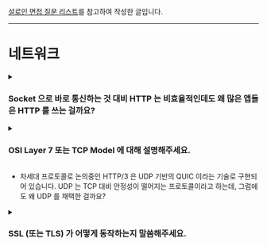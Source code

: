 [설로인 면접 질문 리스트](https://github.com/sirloin-bondaero/meatplatform/blob/master/job-description/interview-questions.adoc)를 참고하여 작성한 글입니다.

---

# 네트워크

<details>
  <summary><h3>Socket 으로 바로 통신하는 것 대비 HTTP 는 비효율적인데도 왜 많은 앱들은 HTTP 를 쓰는 걸까요?</h3></summary>

  - HTTP는 Socket 통신에 비해 상대적으로 느리고 비효율적인 방식일 수 있지만, 많은 앱에서 여전히 HTTP를 사용하는 이유는 표준화와 호환성, 그리고 개발 편의성 때문이라고 생각합니다.
  
  - HTTP는 이미 웹 생태계 전반에서 널리 사용되고 있고, 브라우저, 서버, 프록시 등과 잘 호환되며 방화벽도 대부분 통과할 수 있습니다.
  
  - 또한 RESTful API처럼 구조화된 통신이 가능하고, 다양한 라이브러리와 도구들이 잘 갖춰져 있어서 개발과 유지보수가 편리하다는 장점이 있습니다.
  
  - 반면 Socket은 실시간성과 성능 면에서 유리하지만, 복잡도나 인프라 구성 비용이 더 크기 때문에, 실시간성이 중요한 일부 서비스에만 선택적으로 사용하는 경우가 많다고 이해하고 있습니다.

  > [웹소켓 vs HTTP](../Network/웹소켓과_HTTP.md)
</details>

<details>
  <summary><h3>OSI Layer 7 또는 TCP Model 에 대해 설명해주세요.</h3></summary>
  
 -  OSI 7계층은 네트워크 통신을 추상화해서 7단계로 나눈 모델로, 각 계층이 맡은 역할을 분리함으로써 유지보수성과 확장성을 높이기 위한 구조입니다.
 
 -  하위 계층부터 보면, 물리 계층 → 데이터링크 → 네트워크 → 전송 계층까지는 데이터 전송을 위한 기반을 담당하고, 그 위의 세션, 표현, 애플리케이션 계층은 사용자와 직접적으로 연관된 데이터 처리 역할을 합니다.
 
 -  예를 들어 HTTP는 애플리케이션 계층에 해당하고, TCP는 전송 계층에 위치합니다.
 
 -  실제로는 OSI 모델보다 단순화된 TCP/IP 4계층 모델이 더 널리 쓰이는데, 이 모델에서는 애플리케이션, 전송, 인터넷, 네트워크 접근 계층으로 구분합니다.
 
 -  개념적으로는 OSI보다 간단하지만, 실제 인터넷 프로토콜 구조를 더 잘 반영하고 있어 실무에서 많이 사용됩니다.

</details>

- 차세대 프로토콜로 논의중인 HTTP/3 은 UDP 기반의 QUIC 이라는 기술로 구현되어 있습니다. UDP 는 TCP 대비 안정성이 떨어지는 프로토콜이라고 하는데, 그럼에도 왜 UDP 를 채택한 걸까요?

<details>
  <summary><h3>SSL (또는 TLS) 가 어떻게 동작하는지 말씀해주세요.</h3></summary>
  
  - SSL/TLS는 클라이언트와 서버 간의 통신을 **암호화하여 보안성을 보장**하는 프로토콜입니다.
  
  - 동작 방식은 크게 **핸드셰이크 과정과 실제 데이터 전송**으로 나뉩니다.
  
  - 먼저 클라이언트가 서버에 접속하면, 서버는 **공개키와 인증서**를 전달합니다.
  
  - 클라이언트는 인증서를 검증한 뒤, 세션 키를 생성하고 **서버의 공개키로 암호화해 전송**합니다.
  
  - 서버는 자신의 **비공개키로 복호화**해 세션 키를 얻고, 이후부터는 이 **대칭키 기반으로 빠르고 안전하게 통신**을 이어갑니다.
  
  > SSL/TLS는 **비대칭키로 안전하게 세션키를 교환한 뒤, 대칭키로 효율적인 암호 통신**을 수행하는 구조

  > [HTTP와 HTTPS](../Network/HTTP와_HTTPS_동작_과정.md)
</details>
